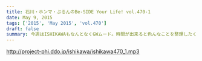 ```yaml
---
title: 石川・ホンマ・ぶるんのBe-SIDE Your Life! vol.470-1
date: May 9, 2015
tags: ['2015', 'May 2015', 'vol.470']
draft: false
summary: 今週はISHIKAWAもなんとなくGWムード。時間が出来ると色んなことを整理したくなる。そんなお話！NANJO
---
```


http://project-phi.ddo.jp/ishikawa/ishikawa470_1.mp3